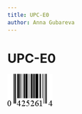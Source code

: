 ```yaml
---
title: UPC-E0
author: Anna Gubareva
---
```

# UPC-E0

![](../../../../../images/eurd-win-bar-code-upc-e0.png)